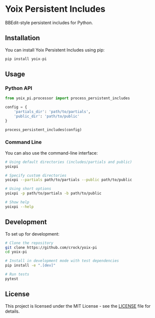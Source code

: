 # Yoix Persistent Includes

BBEdit-style persistent includes for Python.

## Installation

You can install Yoix Persistent Includes using pip:

```bash
pip install yoix-pi
```

## Usage

### Python API

```python
from yoix_pi.processor import process_persistent_includes

config = {
    'partials_dir': 'path/to/partials',
    'public_dir': 'path/to/public'
}

process_persistent_includes(config)
```

### Command Line

You can also use the command-line interface:

```bash
# Using default directories (includes/partials and public)
yoixpi

# Specify custom directories
yoixpi --partials path/to/partials --public path/to/public

# Using short options
yoixpi -p path/to/partials -b path/to/public

# Show help
yoixpi --help
```

## Development

To set up for development:

```bash
# Clone the repository
git clone https://github.com/crock/yoix-pi
cd yoix-pi

# Install in development mode with test dependencies
pip install -e ".[dev]"

# Run tests
pytest
```

## License

This project is licensed under the MIT License - see the [LICENSE](LICENSE) file for details.